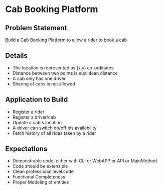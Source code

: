 # Cab Booking Platform

## Problem Statement
Build a Cab Booking Platform to allow a rider to book a cab

## Details
- The location is represented as (x,y) co-ordinates
- Distance between two points is euclidean distance
- A cab only has one driver
- Sharing of cabs is not allowed
  
## Application to Build
- Register a rider
- Register a driver/cab
- Update a cab's location
- A driver can switch on/off his availability
- Fetch history of all rides taken by a rider
  
## Expectations
- Demonstrable code, either with CLI or WebAPP or API or MainMethod
- Code should be extensible
- Clean professional level code
- Functional Completeness
- Proper Modeling of entities